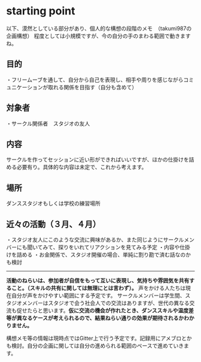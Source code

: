 # starting point

以下、漠然としている部分があり、個人的な構想の段階のメモ　（takumi987の企画構想）
程度としては小規模ですが、今の自分の手のまわる範囲で動きますね。

## 目的
・フリームーブを通して、自分から自己を表現し、相手や周りを感じながらコミュニケーションが取れる関係を目指す（自分も含めて）

## 対象者
・サークル関係者　スタジオの友人

## 内容
サークルを作ってセッションに近い形ができればいいですが、ほかの仕掛けを詰める必要有り。具体的な内容は未定で、これから考えます。

## 場所
ダンススタジオもしくは学校の練習場所

## 近々の活動（３月、４月）
・スタジオ友人にこのような交流に興味があるか、また同じようにサークルメンバーにも聞いてみて、探りをいれてリアクションを見てみる予定
・内容や仕掛けを詰める
・お金関係で、スタジオ開催の場合、単純に割り勘で済む話なのかも検討

---

**活動のねらいは、参加者が自信をもって互いに表現し、気持ちや雰囲気を共有すること。（スキルの共有に関しては無理にとは言わず）。**
声をかける人たちは現在自分が声をかけやすい範囲にする予定です。
サークルメンバーは学生間、スタジオメンバーはスタジオで会う社会人での交流はありますが、世代の異なる交流も促せたらと思います。**仮に交流の機会が作れたとき、ダンススキルや温度差等が異なるケースが考えられるので、結果ねらい通りの効果が期待されるかわかりません。**

構想メモ等の情報は現時点ではGitter上で行う予定です。記録用にアメブロとかも検討。自分の企画に関しては自分の進められる範囲のペースで進めていきます。

